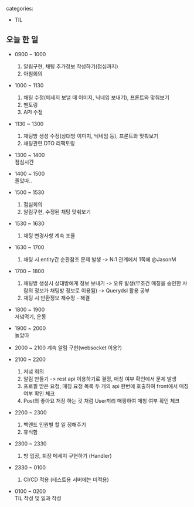categories:
- TIL
## 오늘 한 일  

- 0900 ~ 1000
  1. 알림구현, 채팅 추가정보 작성하기(점심까지)
  2. 아침회의

- 1000 ~ 1130
  1. 채팅 수정(메세지 보낼 때 이미지, 닉네임 보내기), 프론트와 맞춰보기
  2. 멘토링
  3. API 수정

- 1130 ~ 1300 
  1. 채팅방 생성 수정(상대방 이미지, 닉네임 등), 프론트와 맞춰보기
  2. 채팅관련 DTO 리팩토링

- 1300 ~ 1400    
  점심시간

- 1400 ~ 1500    
  졸았따..
  
- 1500 ~ 1530
  1. 점심회의
  2. 알림구현, 수정된 채팅 맞춰보기

- 1530 ~ 1630 
  1. 채팅 변경사항 계속 조율

- 1630 ~ 1700
  1. 채팅 시 entity간 순환참조 문제 발생 -> N:1 관계에서 1쪽에 @JasonM

- 1700 ~ 1800
  1. 채팅방 생성시 상대방에게 정보 보내기 -> 오류 발생(무조건 매칭을 승인한 사람의 정보가 채팅방 정보로 이용됨) -> Querydsl 활용 공부
  2. 채팅 시 반환정보 재수정 - 해결

- 1800 ~ 1900    
  저녘먹기, 운동

- 1900 ~ 2000    
  놀았따
  
- 2000 ~ 2100
  계속 알림 구현(websocket 이용?)

- 2100 ~ 2200
  1. 저녘 회의
  2. 알림 만들기 -> rest api 이용하기로 결정, 매칭 여부 확인에서 문제 발생 
  1. 프로필 받은 요청, 매칭 요청 목록 두 개의 api 한번에 호출하여 front에서 매칭 여부 확인 체크
  2. Post의 좋아요 저장 하는 것 처럼 User끼리 매핑하여 매칭 여부 확인 체크

- 2200 ~ 2300
  1. 백엔드 인원별 할 일 정해주기
  2. 휴식함

- 2300 ~ 2330
  1. 방 입장, 퇴장 메세지 구현하기 (Handler)

- 2330 ~ 0100
  1. CI/CD 적용 (테스트용 서버에는 미적용)

- 0100 ~ 0200   
  TIL 작성 및 일과 작성
